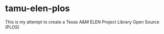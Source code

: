 # tamu-elen-plos
This is my attempt to create a Texas A&amp;M ELEN Project Library Open Source (PLOS) 
